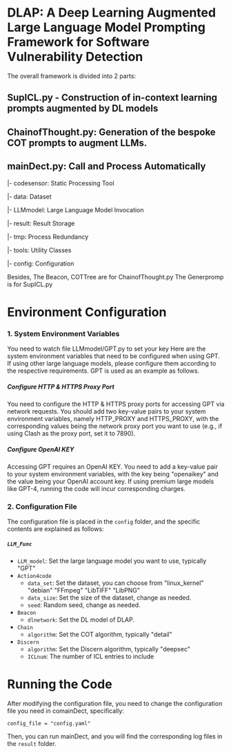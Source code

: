 # DLAP: A Deep Learning Augmented Large Language Model Prompting Framework for Software Vulnerability Detection

The overall framework is divided into 2 parts:


## SupICL.py - Construction of in-context learning prompts augmented by DL models 

## ChainofThought.py: Generation of the bespoke COT prompts to augment LLMs.

## mainDect.py: Call and Process Automatically

|- codesensor: Static Processing Tool

|- data: Dataset

|- LLMmodel: Large Language Model Invocation

|- result: Result Storage

|- tmp: Process Redundancy

|- tools: Utility Classes

|- config: Configuration

Besides, The Beacon, COTTree are for ChainofThought.py
The Generpromp is for SupICL.py


# Environment Configuration

### 1. System Environment Variables
You need to watch file LLMmodel/GPT.py to set your key
Here are the system environment variables that need to be configured when using GPT. If using other large language models, please configure them according to the respective requirements. GPT is used as an example as follows.

##### Configure HTTP & HTTPS Proxy Port

You need to configure the HTTP & HTTPS proxy ports for accessing GPT via network requests. You should add two key-value pairs to your system environment variables, namely HTTP_PROXY and HTTPS_PROXY, with the corresponding values being the network proxy port you want to use (e.g., if using Clash as the proxy port, set it to 7890).

##### Configure OpenAI KEY

Accessing GPT requires an OpenAI KEY. You need to add a key-value pair to your system environment variables, with the key being "openaikey" and the value being your OpenAI account key. If using premium large models like GPT-4, running the code will incur corresponding charges.

### 2. Configuration File

The configuration file is placed in the `config` folder, and the specific contents are explained as follows:

##### `LLM_Func` 

- `LLM_model`: Set the large language model you want to use, typically "GPT"
- `Action4code`
  - `data_set`: Set the dataset, you can choose from "linux_kernel" "debian" "FFmpeg" "LibTIFF" "LibPNG"
  - `data_size`: Set the size of the dataset, change as needed.
  - `seed`: Random seed, change as needed.
- `Beacon`
  - `dlnetwork`: Set the DL model of
   DLAP.
- `Chain`
  - `algorithm`: Set the COT algorithm, typically "detail"
- `Discern`
  - `algorithm`: Set the Discern algorithm, typically "deepsec" 
  - `ICLnum`: The number of ICL entries to include


# Running the Code

After modifying the configuration file, you need to change the configuration file you need in comainDect, specifically:

```
config_file = "config.yaml"
```

Then, you can run mainDect, and you will find the corresponding log files in the `result` folder.
